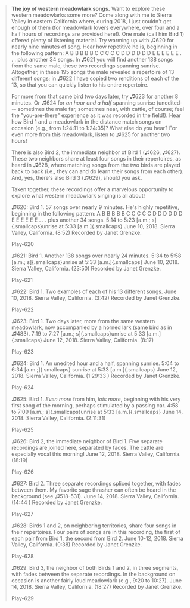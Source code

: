 > **The joy of western meadowlark songs.** Want to explore these western
> meadowlarks some more? Come along with me to Sierra Valley in eastern
> California where, during 2018, I just couldn't get enough of them (for
> meadowlark lovers everywhere, over four and a half hours of recordings
> are provided here!). One male (call him Bird 1) offered plenty of
> listening material. Try warming up with ♫620 for nearly nine minutes
> of song. Hear how repetitive he is, beginning in the following
> pattern: A B B B B B C C C C C D D D D D D E E E E E E . . . plus
> another 34 songs. In ♫621 you will find another 138 songs from the
> same male, these two recordings spanning sunrise. Altogether, in these
> 195 songs the male revealed a repertoire of 13 different songs; in
> ♫622 I have copied two renditions of each of the 13, so that you can
> quickly listen to his entire repertoire.
>
> For more from that same bird two days later, try ♫623 for another 8
> minutes. Or ♫624 for *an hour and a half* spanning sunrise
> (unedited--- sometimes the male far, sometimes near, with cattle, of
> course; feel the "you-are-there" experience as it was recorded in the
> field!). Hear how Bird 1 and a meadowlark in the distance match songs
> on occasion (e.g., from 1:24:11 to 1:24:35)? What else do you hear?
> For even more from this meadowlark, listen to ♫625 for another two
> hours!
>
> There is also Bird 2, the immediate neighbor of Bird 1 (♫626, ♫627).
> These two neighbors share at least four songs in their repertoires, as
> heard in ♫628, where matching songs from the two birds are played back
> to back (i.e., they can and do learn their songs from each other).
> And, yes, there's also Bird 3 (♫629), should you ask.
>
> Taken together, these recordings offer a marvelous opportunity to
> explore what western meadowlark singing is all about!
>
> ♫620: Bird 1. 57 songs over nearly 9 minutes. He's highly repetitive,
> beginning in the following pattern: A B B B B B C C C C C D D D D D D
> E E E E E E . . . plus another 34 songs. 5:14 to 5:23 [a.m.;
> s]{.smallcaps}unrise at 5:33 [a.m.]{.smallcaps} June 10, 2018. Sierra
> Valley, California. (8:52) Recorded by Janet Grenzke.
>
> Play-620
>
> ♫621: Bird 1. Another 138 songs over nearly 24 minutes. 5:34 to 5:58
> [a.m.; s]{.smallcaps}unrise at 5:33 [a.m.]{.smallcaps} June 10, 2018.
> Sierra Valley, California. (23:50) Recorded by Janet Grenzke.
>
> Play-621
>
> ♫622: Bird 1. Two examples of each of his 13 different songs. June 10,
> 2018. Sierra Valley, California. (3:42) Recorded by Janet Grenzke.
>
> Play-622
>
> ♫623: Bird 1. Two days later, more from the same western meadowlark,
> now accompanied by a horned lark (same bird as in ♫483). 7:19 to 7:27
> [a.m.; s]{.smallcaps}unrise at 5:33 [a.m.]{.smallcaps} June 12, 2018.
> Sierra Valley, California. (8:17)
>
> Play-623
>
> ♫624: Bird 1. An unedited hour and a half, spanning sunrise. 5:04 to
> 6:34 [a.m.;]{.smallcaps} sunrise at 5:33 [a.m.]{.smallcaps} June 12,
> 2018. Sierra Valley, California. (1:29:33 ) Recorded by Janet Grenzke.
>
> Play-624
>
> ♫625: Bird 1. *Even more* from him, *lots more*, beginning with his
> very first song of the morning, perhaps stimulated by a passing car.
> 4:58 to 7:09 [a.m.; s]{.smallcaps}unrise at 5:33 [a.m.]{.smallcaps}
> June 14, 2018. Sierra Valley, California. (2:11:31)
>
> Play-625
>
> ♫626: Bird 2, the immediate neighbor of Bird 1. Five separate
> recordings are joined here, separated by fades. The cattle are
> especially vocal this morning! June 12, 2018. Sierra Valley,
> California. (18:19)
>
> Play-626
>
> ♫627: Bird 2. Three separate recordings spliced together, with fades
> between them. My favorite sage thrasher can often be heard in the
> background (see ♫518-531). June 14, 2018. Sierra Valley, California.
> (14:44 ) Recorded by Janet Grenzke.
>
> Play-627
>
> ♫628: Birds 1 and 2, on neighboring territories, share four songs in
> their repertoires. Four pairs of songs are in this recording, the
> first of each pair from Bird 1, the second from Bird 2. June 10-12,
> 2018. Sierra Valley, California. (0:38) Recorded by Janet Grenzke.
>
> Play-628
>
> ♫629: Bird 3, the neighbor of both Birds 1 and 2, in three segments,
> with fades between the separate recordings. In the background on
> occasion is another fairly loud meadowlark (e.g., 9:20 to 10:27). June
> 14, 2018. Sierra Valley, California. (18:27) Recorded by Janet
> Grenzke.
>
> Play-629
